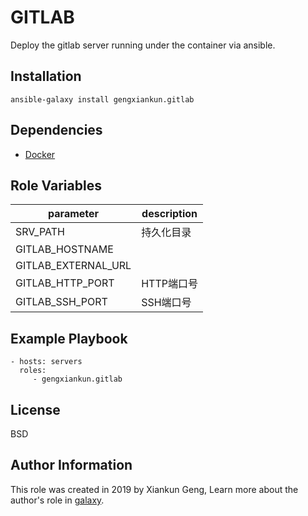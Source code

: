 GITLAB
=========
Deploy the gitlab server running under the container via ansible.

Installation
------------

`ansible-galaxy install gengxiankun.gitlab`

Dependencies
------------

- [Docker](https://github.com/gengxiankun-galaxy/docker)

Role Variables
--------------

parameter | description
------------ | -------------
SRV_PATH | 持久化目录
GITLAB_HOSTNAME | 
GITLAB_EXTERNAL_URL | 
GITLAB_HTTP_PORT | HTTP端口号
GITLAB_SSH_PORT | SSH端口号

Example Playbook
----------------

    - hosts: servers
      roles:
         - gengxiankun.gitlab

License
-------

BSD

Author Information
------------------

This role was created in 2019 by Xiankun Geng, Learn more about the author's role in [galaxy](https://galaxy.ansible.com/gengxiankun).

